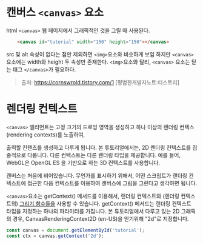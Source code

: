 # 캔버스 ```<canvas>``` 요소

html `<canvas>` 웹 페이지에서 그래픽적인 것을 그릴 때 사용된다.

```html
    <canvas id="tutorial" width="150" height="150"></canvas>
```

src 및 alt 속성이 없다는 점만 제외하면 `<img>`요소와 비슷하게 보임
하지만 `<canvas>` 요소에는 width와 height 두 속성만 존재한다.
`<img>`요소와 달리, `<canvas>` 요소는 닫는 태그 `</canvas>`가 필요하다.

> 출처: https://cornswrold.tistory.com/1 [평범한개발자노트:티스토리]

# 렌더링 컨텍스트
`<canvas>` 엘리먼트는 고정 크기의 드로잉 영역을 생성하고 하나 이상의 렌더링 컨텍스(rendering contexts)를 노출하여,

출력할 컨텐츠를 생성하고 다루게 됩니다. 본 튜토리얼에서는, 2D 렌더링 컨텍스트를 집중적으로 다룹니다. 다른 컨텍스트는 다른 렌더링 타입을 제공합니다. 예를 들어, WebGL은 OpenGL ES 을 기반으로 하는 3D 컨텍스트를 사용합니다.

캔버스는 처음에 비어있습니다. 무언가를 표시하기 위해서, 어떤 스크립트가 랜더링 컨텍스트에 접근한 다음 컨텍스트를 이용하여 캔버스에 그림을 그린다고 생각하면 됩니다.

 `<canvas>`요소는 getContext() 메서드를 이용해서, 랜더링 컨텍스트와 (렌더링 컨텍스트의) <u>그리기 함수들을</u> 사용할 수 있습니다.  getContext() 메서드는 렌더링 컨텍스트 타입을 지정하는 하나의 파라미터를 가집니다. 본 튜토리얼에서 다루고 있는 2D 그래픽의 경우, CanvasRenderingContext2D (en-US)을 얻기위해 "2d"로 지정합니다.

```js
const canvas = document.getElementById('tutorial');
const ctx = canvas.getContext('2d');
```